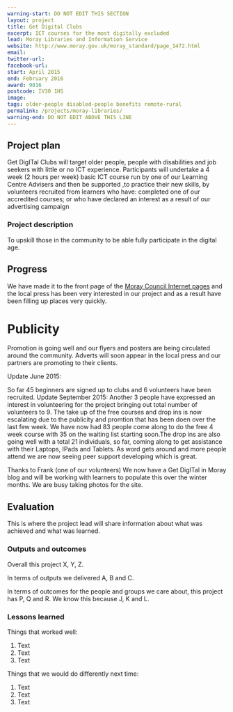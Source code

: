 ```yaml
---
warning-start: DO NOT EDIT THIS SECTION
layout: project
title: Get Digital Clubs
excerpt: ICT courses for the most digitally excluded
lead: Moray Libraries and Information Service
website: http://www.moray.gov.uk/moray_standard/page_1472.html
email: 
twitter-url: 
facebook-url: 
start: April 2015
end: February 2016
award: 9816
postcode: IV30 1HS
image:
tags: older-people disabled-people benefits remote-rural
permalink: /projects/moray-libraries/
warning-end: DO NOT EDIT ABOVE THIS LINE
---
```


## Project plan
Get DigITal Clubs will target older people, people with disabilities and job seekers with little or no ICT experience. Participants will undertake a  4 week  (2 hours per week) basic ICT course run by one of our Learning Centre Advisers and then be supported ,to practice their new skills, by volunteers recruited from learners who have: completed one of our accredited courses; or who have declared an interest as a result of our advertising campaign

### Project description
To upskill those in the community to be able fully participate in the digital age.

## Progress
We have made it to the front page of the [Moray Council Internet pages](http://www.moray.gov.uk) and the local press has been very interested in our project and as a result have been filling up places very quickly.
# Publicity
Promotion is going well and our flyers and posters are being circulated around the community. Adverts will soon appear in the local press and our partners are promoting to their clients.

Update June 2015:

So far 45 beginners are signed up to clubs and 6 volunteers have been recruited. 
Update September 2015:
Another 3 people have expressed an interest in volunteering for the project bringing out total number of volunteers to 9.  The take up of the free courses and drop ins is now escalating due to the publicity and promtion that has been doen over the last few week.  We have now had 83 people come along to do the free 4 week course with 35 on the waiting list starting soon.The drop ins are also going well with a total 21 individuals, so far, coming along to get assistance with their Laptops, IPads and Tablets. As word gets around and more people attend we are now seeing peer support developing which is great.

Thanks to Frank (one of our volunteers) We now have a Get DigITal in Moray blog and will be working with learners to populate this over the winter months.  We are busy taking photos for the site.

## Evaluation

This is where the project lead will share information about what was achieved and what was learned.

### Outputs and outcomes

Overall this project X, Y, Z.

In terms of outputs we delivered A, B and C.

In terms of outcomes for the people and groups we care about, this project has P, Q and R. We know this because J, K and L.

### Lessons learned

Things that worked well:

1. Text
2. Text
3. Text

Things that we would do differently next time:

1. Text
2. Text
3. Text
